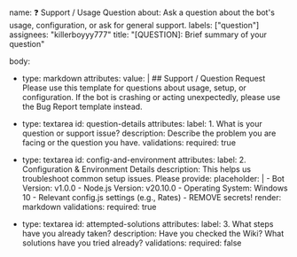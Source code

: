 name: ❓ Support / Usage Question
about: Ask a question about the bot's usage, configuration, or ask for general support.
labels: ["question"]
assignees: "killerboyyy777"
title: "[QUESTION]: Brief summary of your question"

body:
  - type: markdown
    attributes:
      value: |
        ## Support / Question Request
        Please use this template for questions about usage, setup, or configuration. If the bot is crashing or acting unexpectedly, please use the Bug Report template instead.

  - type: textarea
    id: question-details
    attributes:
      label: 1. What is your question or support issue?
      description: Describe the problem you are facing or the question you have.
    validations:
      required: true

  - type: textarea
    id: config-and-environment
    attributes:
      label: 2. Configuration & Environment Details
      description: This helps us troubleshoot common setup issues. Please provide:
      placeholder: |
        - Bot Version: v1.0.0
        - Node.js Version: v20.10.0
        - Operating System: Windows 10
        - Relevant config.js settings (e.g., Rates) - REMOVE secrets!
      render: markdown
    validations:
      required: true

  - type: textarea
    id: attempted-solutions
    attributes:
      label: 3. What steps have you already taken?
      description: Have you checked the Wiki? What solutions have you tried already?
      validations:
      required: false
